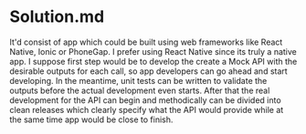# Solution.md

It'd consist of app which could be built using web frameworks like React Native, Ionic or PhoneGap. I prefer using React Native since its truly a native app. I suppose first step would be to develop the create a Mock API with the desirable outputs for each call, so app developers can go ahead and start developing. In the meantime, unit tests can be written to validate the outputs before the actual development even starts. After that the real development for the API can begin and methodically can be divided into clean releases which clearly specify what the API would provide while at the same time app would be close to finish. 
